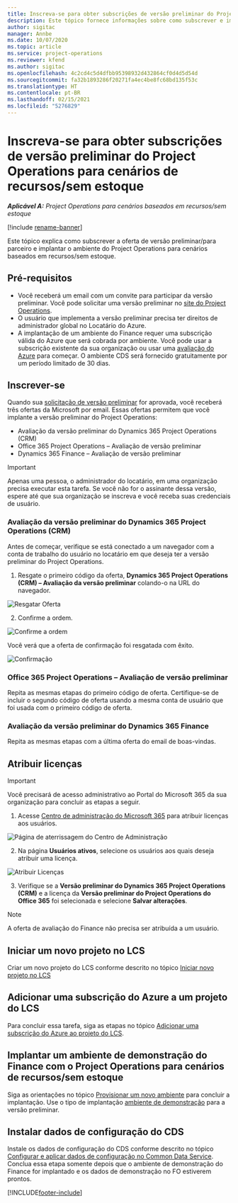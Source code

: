 ```yaml
---
title: Inscreva-se para obter subscrições de versão preliminar do Project Operations para cenários de recursos/sem estoque
description: Este tópico fornece informações sobre como subscrever e implantar o Project Operations para cenários baseados em recursos/sem estoque.
author: sigitac
manager: Annbe
ms.date: 10/07/2020
ms.topic: article
ms.service: project-operations
ms.reviewer: kfend
ms.author: sigitac
ms.openlocfilehash: 4c2cd4c5d4dfbb95398932d432864cf0d4d5d54d
ms.sourcegitcommit: fa32b1893286f20271fa4ec4be8fc68bd135f53c
ms.translationtype: HT
ms.contentlocale: pt-BR
ms.lasthandoff: 02/15/2021
ms.locfileid: "5276829"
---
```

# <a name="sign-up-for-project-operations-preview-subscriptions-for-resource-non-stocked-scenarios"></a>Inscreva-se para obter subscrições de versão preliminar do Project Operations para cenários de recursos/sem estoque

_**Aplicável A:** Project Operations para cenários baseados em recursos/sem estoque_

[!include [rename-banner](~/includes/cc-data-platform-banner.md)]

Este tópico explica como subscrever a oferta de versão preliminar/para parceiro e implantar o ambiente do Project Operations para cenários baseados em recursos/sem estoque.

## <a name="prerequisites"></a>Pré-requisitos

- Você receberá um email com um convite para participar da versão preliminar. Você pode solicitar uma versão preliminar no [site do Project Operations](https://dynamics.microsoft.com/en-us/project-operations/overview/).
- O usuário que implementa a versão preliminar precisa ter direitos de administrador global no Locatário do Azure.
- A implantação de um ambiente do Finance requer uma subscrição válida do Azure que será cobrada por ambiente. Você pode usar a subscrição existente da sua organização ou usar uma [avaliação do Azure](https://azure.microsoft.com/en-us/free/) para começar. O ambiente CDS será fornecido gratuitamente por um período limitado de 30 dias.

## <a name="subscribe"></a>Inscrever-se

Quando sua [solicitação de versão preliminar](https://forms.office.com/FormsPro/Pages/ResponsePage.aspx?id=v4j5cvGGr0GRqy180BHbR56j8lZs0FdAvwT75_WNFyxUMkRDV1NYQU5TNjE2VjhKOVBUNVg2R0s1NC4u) for aprovada, você receberá três ofertas da Microsoft por email. Essas ofertas permitem que você implante a versão preliminar do Project Operations:

- Avaliação da versão preliminar do Dynamics 365 Project Operations (CRM)
- Office 365 Project Operations – Avaliação de versão preliminar
- Dynamics 365 Finance – Avaliação de versão preliminar

> [!IMPORTANT]
> Apenas uma pessoa, o administrador do locatário, em uma organização precisa executar esta tarefa. Se você não for o assinante dessa versão, espere até que sua organização se inscreva e você receba suas credenciais de usuário.

### <a name="dynamics-365-project-operations-crm---preview-trial"></a>Avaliação da versão preliminar do Dynamics 365 Project Operations (CRM) 

Antes de começar, verifique se está conectado a um navegador com a conta de trabalho do usuário no locatário em que deseja ter a versão preliminar do Project Operations.

1. Resgate o primeiro código da oferta, **Dynamics 365 Project Operations (CRM) – Avaliação da versão preliminar** colando-o na URL do navegador.

![Resgatar Oferta](./media/16RedeemFirstOfferNew.png)

2. Confirme a ordem.

![Confirme a ordem](./media/17ConfirmOrderNew.png)

Você verá que a oferta de confirmação foi resgatada com êxito.

![Confirmação](./media/18OrderConfirmationNew.png)

### <a name="office-365-project-operations---preview-trial"></a>Office 365 Project Operations – Avaliação de versão preliminar

Repita as mesmas etapas do primeiro código de oferta. Certifique-se de incluir o segundo código de oferta usando a mesma conta de usuário que foi usada com o primeiro código de oferta.

### <a name="dynamics-365-finance-preview-trial"></a>Avaliação da versão preliminar do Dynamics 365 Finance

Repita as mesmas etapas com a última oferta do email de boas-vindas.

## <a name="assign-licenses"></a>Atribuir licenças

> [!IMPORTANT]
> Você precisará de acesso administrativo ao Portal do Microsoft 365 da sua organização para concluir as etapas a seguir.

1. Acesse [Centro de administração do Microsoft 365](https://portal.office.com/) para atribuir licenças aos usuários.

![Página de aterrissagem do Centro de Administração](./media/14AdminPortal.png)

2. Na página **Usuários ativos**, selecione os usuários aos quais deseja atribuir uma licença.

![Atribuir Licenças](./media/15AssignLicenses.png)

3. Verifique se a **Versão preliminar do Dynamics 365 Project Operations (CRM)** e a licença da **Versão preliminar do Project Operations do Office 365** foi selecionada e selecione **Salvar alterações**.

> [!NOTE]
> A oferta de avaliação do Finance não precisa ser atribuída a um usuário.

## <a name="start-a-new-project-in-lcs"></a>Iniciar um novo projeto no LCS

Criar um novo projeto do LCS conforme descrito no tópico [Iniciar novo projeto no LCS](create-lcs-project.md)

## <a name="add-an-azure-subscription-to-an-lcs-project"></a>Adicionar uma subscrição do Azure a um projeto do LCS

Para concluir essa tarefa, siga as etapas no tópico [Adicionar uma subscrição do Azure ao projeto do LCS](resource-add-azure-subscription-lcs-project.md).

## <a name="deploy-finance-demo-environment-with-project-operations-for-resourcenon-stocked-scenarios"></a>Implantar um ambiente de demonstração do Finance com o Project Operations para cenários de recursos/sem estoque

Siga as orientações no tópico [Provisionar um novo ambiente](resource-provision-new-environment.md) para concluir a implantação. Use o tipo de implantação [ambiente de demonstração](https://docs.microsoft.com/dynamics365/fin-ops-core/dev-itpro/deployment/deploy-demo-environment) para a versão preliminar. 

## <a name="install-cds-setup-and-configuration-data"></a>Instalar dados de configuração do CDS

Instale os dados de configuração do CDS conforme descrito no tópico [Configurar e aplicar dados de configuração no Common Data Service](resource-apply-pro-setup-config-data.md).
Conclua essa etapa somente depois que o ambiente de demonstração do Finance for implantado e os dados de demonstração no FO estiverem prontos.


[!INCLUDE[footer-include](../includes/footer-banner.md)]